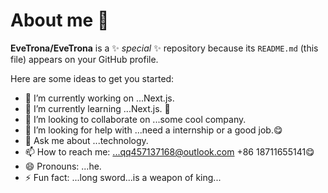 # About me 👋


**EveTrona/EveTrona** is a ✨ _special_ ✨ repository because its `README.md` (this file) appears on your GitHub profile.

Here are some ideas to get you started:

- 🔭 I’m currently working on ...Next.js.
- 🌱 I’m currently learning ...Next.js.	🤪
- 👯 I’m looking to collaborate on ...some cool company.
- 🤔 I’m looking for help with ...need a internship or a good job.😋
- 💬 Ask me about ...technology.
- 📫 How to reach me: ...qq457137168@outlook.com +86 18711655141😋
- 😄 Pronouns: ...he.
- ⚡ Fun fact: ...long sword...is a weapon of king...

